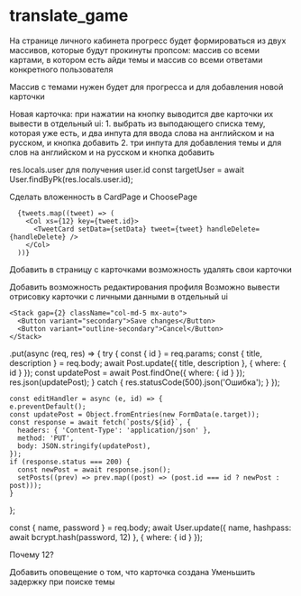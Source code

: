 # translate_game

На странице личного кабинета прогресс будет формироваться из двух массивов, которые будут прокинуты
пропсом: массив со всеми картами, в котором есть айди темы и массив со всеми ответами конкретного пользователя


Массив с темами нужен будет для прогресса и для добавления новой карточки

Новая карточка:
при нажатии на кнопку выводится две карточки их вывести в отдельный ui:
        1. выбрать из выподающего списка тему, которая уже есть, и два инпута для ввода слова на английском и на русском, и кнопка добавить
        2. три инпута для добавления темы и для слов на английском и на русском и кнопка добавить


res.locals.user для получения user.id
const targetUser = await User.findByPk(res.locals.user.id);

Сделать вложенность в CardPage и ChoosePage

      {tweets.map((tweet) => (
        <Col xs={12} key={tweet.id}>
          <TweetCard setData={setData} tweet={tweet} handleDelete={handleDelete} />
        </Col>
      ))}

Добавить в страницу с карточками возможность удалять свои карточки

Добавить возможность редактирования профиля
Возможно вывести отрисовку карточки с личными данными в отдельный ui


    <Stack gap={2} className="col-md-5 mx-auto">
      <Button variant="secondary">Save changes</Button>
      <Button variant="outline-secondary">Cancel</Button>
    </Stack>

  .put(async (req, res) => {
    try {
      const { id } = req.params;
      const { title, description } = req.body;
      await Post.update({ title, description }, { where: { id } });
      const updatePost = await Post.findOne({ where: { id } });
      res.json(updatePost);
    } catch {
      res.statusCode(500).json('Ошибка');
    }
  });

    const editHandler = async (e, id) => {
    e.preventDefault();
    const updatePost = Object.fromEntries(new FormData(e.target));
    const response = await fetch(`posts/${id}`, {
      headers: { 'Content-Type': 'application/json' },
      method: 'PUT',
      body: JSON.stringify(updatePost),
    });
    if (response.status === 200) {
      const newPost = await response.json();
      setPosts((prev) => prev.map((post) => (post.id === id ? newPost : post)));
    }
  };

  const { name, password } = req.body;
  await User.update({ name, hashpass: await bcrypt.hash(password, 12) }, { where: { id } });

  Почему 12?

  Добавить оповещение о том, что карточка создана
  Уменьшить задержку при поиске темы
  